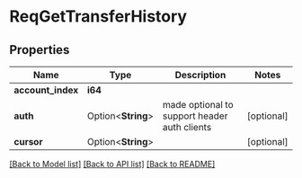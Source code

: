 # ReqGetTransferHistory

## Properties

Name | Type | Description | Notes
------------ | ------------- | ------------- | -------------
**account_index** | **i64** |  | 
**auth** | Option<**String**> |  made optional to support header auth clients | [optional]
**cursor** | Option<**String**> |  | [optional]

[[Back to Model list]](../README.md#documentation-for-models) [[Back to API list]](../README.md#documentation-for-api-endpoints) [[Back to README]](../README.md)


